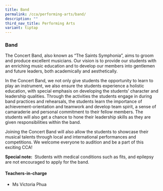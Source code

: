 ```yaml
---
title: Band
permalink: /cca/performing-arts/band/
description: ""
third_nav_title: Performing Arts
variant: tiptap
---
```

<h3>Band</h3>
<p>The Concert Band, also known as “The Saints Symphonia”, aims to groom
and produce excellent musicians. Our vision is to provide our students
with an enriching music education and to develop our members into gentlemen
and future leaders, both academically and aesthetically.</p>
<p>In the Concert Band, we not only give students the opportunity to learn
to play an instrument, we also ensure the students experience a holistic
education, with special emphasis on developing the students’ character
and leadership qualities. Through the activities the students engage in
during band practices and rehearsals, the students learn the importance
of achievement-orientation and teamwork and develop team spirit, a sense
of camaraderie and personal commitment to their fellow members. The students
will also get a chance to hone their leadership skills as they are given
responsibilities within the band.</p>
<p>Joining the Concert Band will also allow the students to showcase their
musical talents through local and international performances and competitions.
We welcome everyone to audition and be a part of this exciting CCA!</p>
<p><strong>Special note:</strong>&nbsp;&nbsp;Students with medical conditions
such as fits, and epilepsy are not encouraged to apply for the band.</p>
<h4>Teachers-in-charge</h4>
<ul data-tight="true" class="tight">
<li>
<p>Ms&nbsp;Victoria Phua</p>
<p></p>
<p></p>
</li>
</ul>
<p></p>